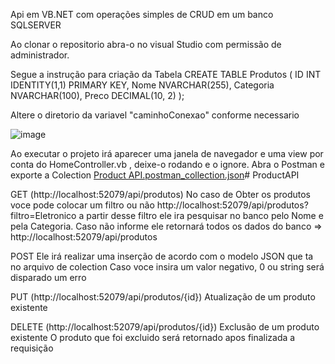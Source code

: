 
Api em VB.NET com operações simples de CRUD em um banco SQLSERVER

Ao clonar o repositorio abra-o no visual Studio com permissão de administrador.

Segue a instrução para criação da Tabela
CREATE TABLE Produtos
(
    ID INT IDENTITY(1,1) PRIMARY KEY,
    Nome NVARCHAR(255),
    Categoria NVARCHAR(100),
    Preco DECIMAL(10, 2)
);

Altere o diretorio da variavel "caminhoConexao" conforme necessario

![image](https://github.com/henriquez5/ProductAPI/assets/31492149/4b451b1d-ddb2-442c-87cd-8a15f5c79711)

Ao executar o projeto irá aparecer uma janela de navegador e uma view por conta do HomeController.vb , deixe-o rodando e o ignore.
Abra o Postman e exporte a Colection 
[Product API.postman_collection.json](https://github.com/henriquez5/ProductAPI/files/13893990/Product.API.postman_collection.json)# ProductAPI

GET (http://localhost:52079/api/produtos)
No caso de Obter os produtos voce pode colocar um filtro ou não
http://localhost:52079/api/produtos?filtro=Eletronico a partir desse filtro ele ira pesquisar no banco pelo Nome e pela Categoria.
Caso não informe ele retornará todos os dados do banco => http://localhost:52079/api/produtos

POST
Ele irá realizar uma inserção de acordo com o modelo JSON que ta no arquivo de colection
Caso voce insira um valor negativo, 0 ou string será disparado um erro

PUT (http://localhost:52079/api/produtos/{id})
Atualização de um produto existente

DELETE (http://localhost:52079/api/produtos/{id})
Exclusão de um produto existente
O produto que foi excluido será retornado apos finalizada a requisição


